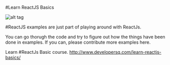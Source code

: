 #Learn ReactJS Basics

![alt tag](http://www.developersq.com/wp-content/uploads/2015/12/learn-react-banner.jpg)

#ReactJS examples are just part of playing around with ReactJs.

You can go thorugh the code and try to figure out how the things have been done in examples.
If you can, please contribute more examples here.

Learn #ReactJs Basic course.
http://www.developersq.com/learn-reactjs-basics/